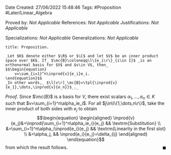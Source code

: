 <div class="topSpace"></div>

Date Created: 27/06/2022 15:48:46
Tags: #Proposition #Later/Linear_Algebra

Proved by: _Not Applicable_
References: _Not Applicable_
Justifications: _Not Applicable_

Specializations: _Not Applicable_
Generalizations: _Not Applicable_

``` ad-Proposition
title: Proposition.

_Let $K$ denote either $\R$ or $\C$ and let $V$ be an inner product space over $K$. If_ $\mc{B}\coloneqq\l\{e_i\r\}_{i\in I}$ _is an orthonormal basis for $V$ and $v\in V$, then_
$$\begin{equation}
    v=\sum_{i=1}^n\inprod{v}{e_i}e_i.
\end{equation}$$
_In other words,_ $\l[v\r]_\mc{B}=\tpl{\inprod{v}{e_1},\dots,\inprod{v}{e_n}}$_._

```

_Proof_. Since $\mc{B}$ is a basis for $V$, there exist scalars $\alpha_1,\dots,\alpha_n\in K$ such that $v=\sum_{i=1}^n\alpha_ie_i$. For all $j\in\l\{1,\dots,n\r\}$, take the inner product of both sides with $e_j$ to obtain
$$\begin{equation}
    \begin{aligned}
        \inprod{v}{e_j}&=\inprod{\sum_{i=1}^n\alpha_ie_i}{e_j} && \textrm{Substitution} \\
        &=\sum_{i=1}^n\alpha_i\inprod{e_i}{e_j} && \textrm{Linearity in the first slot} \\
        &=\alpha_j, && \inprod{e_i}{e_j}=\delta_{ij}
    \end{aligned}
\end{equation}$$
from which the result follows.<span style="float:right;">$\blacksquare$</span>
